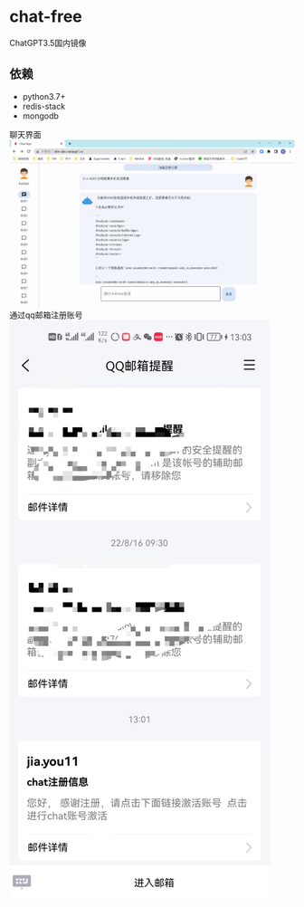 # chat-free
ChatGPT3.5国内镜像

## 依赖

- python3.7+
- redis-stack
- mongodb

聊天界面
![web-demo](resources/chat.jpg)
通过qq邮箱注册账号
![web-demo](resources/qq.jpg)
